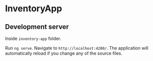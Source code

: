 # InventoryApp

## Development server
Inside `inventory-app` folder.

Run `ng serve`. Navigate to `http://localhost:4200/`. The application will automatically reload if you change any of the source files.
